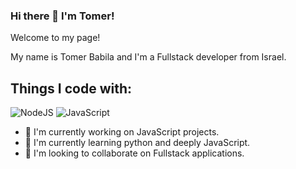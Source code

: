 ### Hi there 👋 I'm Tomer!

Welcome to my page!

My name is Tomer Babila and I'm a Fullstack developer from Israel.

## Things I code with: 
<img alt="NodeJS" src="https://img.shields.io/badge/node.js%20-%2343853D.svg?&style=for-the-badge&logo=node.js&logoColor=white"/> <img alt="JavaScript" src="https://img.shields.io/badge/javascript%20-%23323330.svg?&style=for-the-badge&logo=javascript&logoColor=%23F7DF1E"/>


- 🔭 I'm currently working on JavaScript projects.
- 🌱 I'm currently learning python and deeply JavaScript.
- 👯 I'm looking to collaborate on Fullstack applications.


<!--
**tomerbabila/tomerbabila** is a ✨ _special_ ✨ repository because its `README.md` (this file) appears on your GitHub profile.

Here are some ideas to get you started:

- 📫 How to reach me: ...
- 😄 Pronouns: ...
- ⚡ Fun fact: ...
-->
